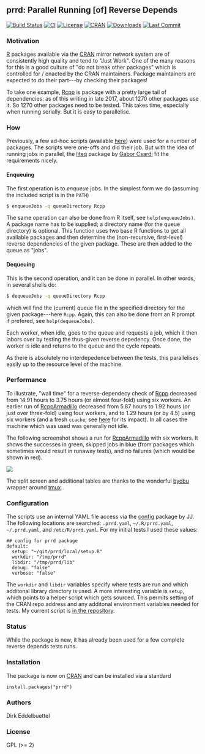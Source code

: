 ## prrd: Parallel Running [of] Reverse Depends
 
[![Build Status](https://travis-ci.org/eddelbuettel/prrd.svg)](https://travis-ci.org/eddelbuettel/prrd)
[![CI](https://github.com/eddelbuettel/prrd/workflows/ci/badge.svg)](https://github.com/eddelbuettel/prrd/actions?query=workflow%3Aci)
[![License](https://eddelbuettel.github.io/badges/GPL2+.svg)](http://www.gnu.org/licenses/gpl-2.0.html)
[![CRAN](http://www.r-pkg.org/badges/version/prrd)](https://cran.r-project.org/package=prrd)
[![Downloads](http://cranlogs.r-pkg.org/badges/prrd?color=brightgreen)](http://www.r-pkg.org/pkg/prrd)
[![Last Commit](https://img.shields.io/github/last-commit/eddelbuettel/prrd)](https://github.com/eddelbuettel/prrd)

### Motivation

[R](https://www.r-project.org) packages available via the [CRAN](https://cran.r-project.org) mirror
network system are of consistently high quality and tend to "Just Work".  One of the many reasons
for this is a good culture of "do not break other packages" which is controlled for / enacted by the
CRAN maintainers. Package maintainers are expected to do their part---by checking their packages!

To take one example, [Rcpp](http://dirk.eddelbuettel.com/code/rcpp.html) is package with a pretty
large tail of dependencies: as of this writing in late 2017, about 1270 other packages use it.  So
1270 other packages need to be tested.  This takes time, especially when running serially.  But it
is easy to parallelise.

### How

Previously, a few ad-hoc scripts (available
[here](https://github.com/RcppCore/rcpp-logs/tree/master/scripts)) were used for a number of
packages.  The scripts were one-offs and did their job. But with the idea of running jobs in
parallel, the [liteq](https://cran.r-project.org/package=liteq) package by
[Gabor Csardi](https://github.com/gaborcsardi) fit the requirements nicely.

#### Enqueuing

The first operation is to _enqueue_ jobs. In the simplest form we do (assuming the included script
is in the `PATH`)

```sh
$ enqueueJobs -q queueDirectory Rcpp
```

The same operation can also be done from R itself, see `help(enqueueJobs)`.  A package name has to
be supplied; a directory name (for the queue directory) is optional.  This function uses two base R 
functions to get all available packages and then determine the (non-recursive, first-level) reverse
dependencies of the given package. These are then added to the queue as "jobs".

#### Dequeuing

This is the second operation, and it can be done in parallel.  In other words, in several shells 
do:

```sh
$ dequeueJobs -q queueDirectory Rcpp
```

which will find the (current) queue file in the specified directory for the given package---here
`Rcpp`.  Again, this can also be done from an R prompt if prefered, see `help(dequeueJobs)`.

Each worker, when idle, goes to the queue and requests a job, which it then labors over by testing
the thus-given reverse depedency.  Once done, the worker is idle and returns to the queue and the
cycle repeats. 

As there is absolutely no interdepedence between the tests, this parallelises easily up to the
resource level of the machine.

### Performance 

To illustrate, "wall time" for a reverse-dependecy check of
[Rcpp](http://dirk.eddelbuettel.com/code/rcpp.html) decreased from 14.91 hours to 3.75 hours (or
almost four-fold) using six workers. An earlier run of
[RcppArmadillo](http://dirk.eddelbuettel.com/code/rcpp.armadillo.html) decreased from 5.87 hours to
1.92 hours (or just over three-fold) using four workers, and to 1.29 hours (or by 4.5) using six
workers (and a fresh `ccache`, see
[here](http://dirk.eddelbuettel.com/blog/2017/11/27#011_faster_package_installation_one) for its
impact).  In all cases the machine which was used was generally not idle.

The following screenshot shows a run for
[RcppArmadillo](http://dirk.eddelbuettel.com/code/rcpp.armadillo.html) with six workers. It shows
the successes in green, skipped jobs in blue (from packages which sometimes would result in runaway tests), and no failures (which would be shown in red).

![](https://github.com/eddelbuettel/prrd/raw/master/local/screenshot_prrd_rcpparmadillo.png)

The split screen and additional tables are thanks to the wonderful
[byobu](http://byobu.co) wrapper around [tmux](https://github.com/tmux/tmux).

### Configuration

The scripts use an internal YAML file access via the
[config](https://cran.r-project.org/package=config) package by JJ. The following locations are
searched: `.prrd.yaml`, `~/.R/prrd.yaml`, `~/.prrd.yaml`, and `/etc/R/prrd.yaml`.  For my initial
tests I used these values:

```
## config for prrd package
default:
  setup: "~/git/prrd/local/setup.R"
  workdir: "/tmp/prrd"
  libdir: "/tmp/prrd/lib"
  debug: "false"
  verbose: "false"
```

The `workdir` and `libdir` variables specify where tests are run and which additonal library
directory is used.  A more interesting variable is `setup`, which points to a helper script which
gets sourced.  This permits setting of the CRAN repo address and any additonal environment
variables needed for tests. My current script is
[in the repository](https://github.com/eddelbuettel/prrd/blob/master/local/setup.R).


### Status

While the package is new, it has already been used for a few complete reverse depends tests runs.

### Installation

The package is now on [CRAN](https://cran.r-project.org/) and can be installed via a standard
```
install.packages("prrd")
```

### Authors

Dirk Eddelbuettel

### License

GPL (>= 2)
